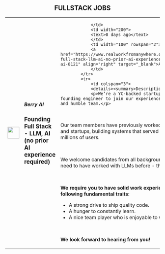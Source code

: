 <div align="center"><h2>FULLSTACK JOBS</h2></div><table><tr>
                <td width="100" height="100" rowspan="2">
                    <img src="https://remotive.com/job/2042062/logo" width="38px" height="auto">
                </td>
                <td width="300">
                    <h5>Berry AI</h5>
                    <h3>Founding Full Stack - LLM, AI (no prior AI experience required)</h3>
                </td>
                <td width="300">
                    
                </td>
                <td width="200">
                <text>0 days ago</text>
                </td>
                <td width="100" rowspan="2">
                <a href="https://www.realworkfromanywhere.com/jobs/founding-full-stack-llm-ai-no-prior-ai-experience-required-berry-ai-8121" align="right" target="_blank">Apply</a>
                </td>
            </tr>
            <tr>
                <td colspan="3">
                <details><summary>Description</summary>
                <p>We’re a YC-backed startup, looking for a founding engineer to join our experienced, hard-working, and humble team.</p>
<p> </p>
<p>Our team members have previously worked at both big tech and startups, building systems that served hundreds of millions of users.</p>
<p> </p>
<p>We welcome candidates from all backgrounds. You don’t need to have worked with LLMs before - though a plus.</p>
<p> </p>
<p><strong>We require you to have solid work experience with the following fundamental traits:</strong></p>
<ul style="">
<li style="">A strong drive to ship quality code.</li>
<li style="">A hunger to constantly learn.</li>
<li style="">A nice team player who is enjoyable to work with.</li>
</ul>
<p> </p>
<p><strong>We look forward to hearing from you!</strong></p>
<img src="https://remotive.com/job/track/2042062/blank.gif?source=public_api" alt=""/>
                </details>
                </td>
            </tr></table>